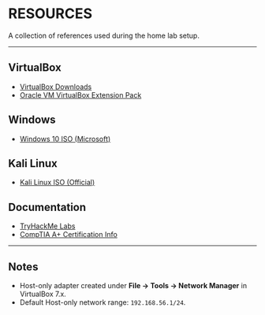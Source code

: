 # RESOURCES

A collection of references used during the home lab setup.

---

## VirtualBox
- [VirtualBox Downloads](https://www.virtualbox.org/wiki/Downloads)  
- [Oracle VM VirtualBox Extension Pack](https://www.virtualbox.org/wiki/Downloads)  

## Windows
- [Windows 10 ISO (Microsoft)](https://www.microsoft.com/software-download/windows10ISO)  

## Kali Linux
- [Kali Linux ISO (Official)](https://www.kali.org/get-kali/#kali-virtual-machines)  

## Documentation
- [TryHackMe Labs](https://tryhackme.com/)  
- [CompTIA A+ Certification Info](https://www.comptia.org/certifications/a)  

---

## Notes
- Host-only adapter created under **File → Tools → Network Manager** in VirtualBox 7.x.  
- Default Host-only network range: `192.168.56.1/24`.  
